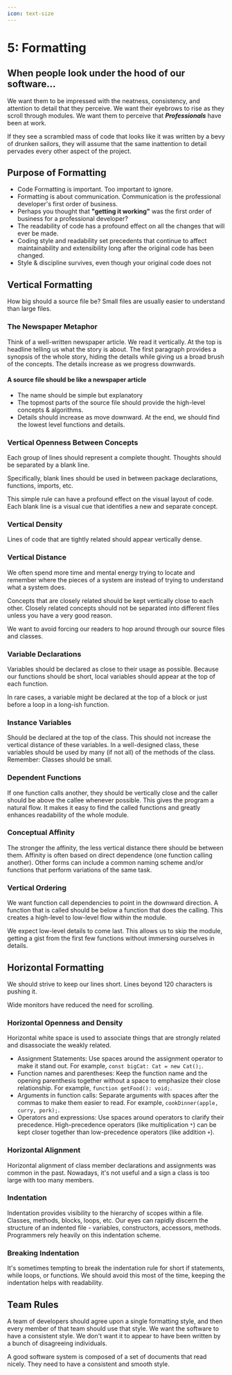 ```yaml
---
icon: text-size
---
```


# 5: Formatting

## When people look under the hood of our software...

We want them to be impressed with the neatness, consistency, and attention to detail that they perceive. We want their eyebrows to rise as they scroll through modules. We want them to perceive that _**Professionals**_ have been at work.

If they see a scrambled mass of code that looks like it was written by a bevy of drunken sailors, they will assume that the same inattention to detail pervades every other aspect of the project.

## Purpose of Formatting

* Code Formatting is important.  Too important to ignore.&#x20;
* Formatting is about communication. Communication is the professional developer's first order of business.
* Perhaps you thought that **"getting it working"** was the first order of business for a professional developer?
* The readability of code has a profound effect on all the changes that will ever be made.
* Coding style and readability set precedents that continue to affect maintainability and extensibility long after the original code has been changed.
* Style & discipline survives, even though your original code does not

## Vertical Formatting

How big should a source file be?  Small files are usually easier to understand than large files.

### The Newspaper Metaphor

Think of a well-written newspaper article.  We read it vertically.  At the top is headline telling us what the story is about.  The first paragraph provides a synopsis of the whole story, hiding the details while giving us a broad brush of the concepts.  The details increase as we progress downwards.

#### A source file should be like a newspaper article

* The name should be simple but explanatory
* The topmost parts of the source file should provide the high-level concepts & algorithms.&#x20;
* Details should increase as move downward.  At the end, we should find the lowest level functions and details.

### Vertical Openness Between Concepts

Each group of lines should represent a complete thought.  Thoughts should be separated by a blank line.

Specifically, blank lines should be used in between package declarations, functions, imports, etc.

This simple rule can have a profound effect on the visual layout of code. Each blank line is a visual cue that identifies a new and separate concept.&#x20;

### Vertical Density

Lines of code that are tightly related should appear vertically dense.&#x20;

### Vertical Distance

We often spend more time and mental energy trying to locate and remember where the pieces of a system are instead of trying to understand what a system does.

Concepts that are closely related should be kept vertically close to each other. Closely related concepts should not be separated into different files unless you have a very good reason.

We want to avoid forcing our readers to hop around through our source files and classes.

### Variable Declarations

Variables should be declared as close to their usage as possible. Because our functions should be short, local variables should appear at the top of each function.

In rare cases, a variable might be declared at the top of a block or just before a loop in a long-ish function.

### Instance Variables

Should be declared at the top of the class.  This should not increase the vertical distance of these variables.  In a well-designed class, these variables should be used by many (if not all) of the methods of the class.  Remember: Classes should be small.

### Dependent Functions

If one function calls another, they should be vertically close and the caller should be above the callee whenever possible.  This gives the program a natural flow.  It makes it easy to find the called functions and greatly enhances readability of the whole module.

### Conceptual Affinity

The stronger the affinity, the less vertical distance there should be between them.  Affinity is often based on direct dependence (one function calling another).  Other forms can include a common naming scheme and/or functions that perform variations of the same task.

### Vertical Ordering

We want function call dependencies to point in the downward direction. A function that is called should be below a function that does the calling.  This creates a high-level to low-level flow within the module.

We expect low-level details to come last. This allows us to skip the module, getting a gist from the first few functions without immersing ourselves in details.

## Horizontal Formatting

We should strive to keep our lines short. Lines beyond 120 characters is pushing it.

Wide monitors have reduced the need for scrolling.

### Horizontal Openness and Density

Horizontal white space is used to associate things that are strongly related and disassociate the weakly related.

* Assignment Statements: Use spaces around the assignment operator to make it stand out. For example, `const bigCat: Cat = new Cat();`.
* Function names and parentheses: Keep the function name and the opening parenthesis together without a space to emphasize their close relationship. For example, `function getFood(): void;`.
* Arguments in function calls: Separate arguments with spaces after the commas to make them easier to read. For example, `cookDinner(apple, curry, pork);`.
* Operators and expressions: Use spaces around operators to clarify their precedence. High-precedence operators (like multiplication `*`) can be kept closer together than low-precedence operators (like addition `+`).

### Horizontal Alignment

Horizontal alignment of class member declarations and assignments was common in the past. Nowadays, it's not useful and a sign a class is too large with too many members.

### Indentation

Indentation provides visibility to the hierarchy of scopes within a file.  Classes, methods, blocks, loops, etc.  Our eyes can rapidly discern the structure of an indented file - variables, constructors, accessors, methods. Programmers rely heavily on this indentation scheme.

### Breaking Indentation

It's sometimes tempting to break the indentation rule for short if statements, while loops, or functions. We should avoid this most of the time, keeping the indentation helps with readability.

## Team Rules

A team of developers should agree upon a single formatting style, and then every member of that team should use that style. We want the software to have a consistent style.  We don't want it to appear to have been written by a bunch of disagreeing individuals.

A good software system is composed of a set of documents that read nicely. They need to have a consistent and smooth style.
